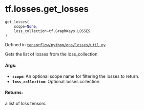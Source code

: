 <div itemscope itemtype="http://developers.google.com/ReferenceObject">
<meta itemprop="name" content="tf.losses.get_losses" />
</div>

# tf.losses.get_losses

``` python
get_losses(
    scope=None,
    loss_collection=tf.GraphKeys.LOSSES
)
```



Defined in [`tensorflow/python/ops/losses/util.py`](https://www.tensorflow.org/code/tensorflow/python/ops/losses/util.py).

Gets the list of losses from the loss_collection.

#### Args:

* <b>`scope`</b>: An optional scope name for filtering the losses to return.
* <b>`loss_collection`</b>: Optional losses collection.


#### Returns:

  a list of loss tensors.